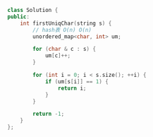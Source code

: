 <!--
 * @Author: yitong 2969413251@qq.com
 * @Date: 2023-01-26 13:45:39
-->
```cpp
class Solution {
public:
    int firstUniqChar(string s) {
        // hash表 O(n) O(n)
        unordered_map<char, int> um;

        for (char & c : s) {
            um[c]++;
        }

        for (int i = 0; i < s.size(); ++i) {
            if (um[s[i]] == 1) {
                return i;
            }
        }

        return -1;
    }
};
```
